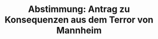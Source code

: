 ---
abstimmung:
  abstimmung: 1
  bundestagssitzung: 175
  datum: 13. Juni 2024
  legislaturperiode: 20
categories:
- Todo
data:
- title: Abstimmungsergebnis 20240613_1.pdf
  url: /res/2025-btw/abstimmungsergebnisse/20240613_1.pdf
- title: Abstimmungsergebnis 20240613_1_xls.xlsx
  url: /res/2025-btw/abstimmungsergebnisse/20240613_1_xls.xlsx
- title: Abstimmungsergebnis 20240613_1_xls.csv
  url: /res/2025-btw/abstimmungsergebnisse_csv/20240613_1_xls.csv
documents:
- local: /res/2025-btw/drucksachen/2011758.pdf
  summary: '### Antrag der Fraktion der CDU/CSU: Betroffenheit reicht nicht – Klare
    Konsequenzen aus dem Terror von Mannheim ziehen


    Dieser Antrag der CDU/CSU-Fraktion reagiert auf den Terroranschlag in Mannheim
    und fordert umfassendere Maßnahmen zur Bekämpfung des islamistischen Terrorismus
    und zur Verbesserung der Sicherheitslage.


    **Kernpunkte und Ziele:**


    * Verstärkte Abschiebungen von Gefährdern und Straftätern

    * Schaffung eines Ausreisearrests für ausreisepflichtige Straftäter

    * Verschärfung des Aufenthaltsrechts

    * Schließung des Islamischen Zentrums Hamburg

    * Ausstattung der Polizei mit Distanz-Elektroimpulsgeräten

    * Verstärkte Bekämpfung islamistischer Propaganda in Sozialen Medien

    * Verbesserung der Zusammenarbeit zwischen Sicherheitsbehörden und Geheimdiensten'
  title: Drucksache 20/11758
  url: https://dserver.bundestag.de/btd/20/117/2011758.pdf
ergebnis:
  AfD:
    enthaltung: 0
    gesamt: 77
    ja: 64
    nein: 0
    nichtabgegeben: 13
    ungueltig: 0
  BSW:
    enthaltung: 10
    gesamt: 10
    ja: 0
    nein: 0
    nichtabgegeben: 0
    ungueltig: 0
  Bündnis 90/Die Grünen:
    enthaltung: 0
    gesamt: 115
    ja: 0
    nein: 104
    nichtabgegeben: 11
    ungueltig: 0
  CDU/CSU:
    enthaltung: 0
    gesamt: 195
    ja: 185
    nein: 0
    nichtabgegeben: 10
    ungueltig: 0
  Die Linke:
    enthaltung: 1
    gesamt: 28
    ja: 0
    nein: 22
    nichtabgegeben: 5
    ungueltig: 0
  FDP:
    enthaltung: 0
    gesamt: 91
    ja: 0
    nein: 85
    nichtabgegeben: 6
    ungueltig: 0
  Fraktionslos:
    enthaltung: 0
    gesamt: 7
    ja: 4
    nein: 1
    nichtabgegeben: 2
    ungueltig: 0
  SPD:
    enthaltung: 0
    gesamt: 206
    ja: 0
    nein: 187
    nichtabgegeben: 19
    ungueltig: 0
layout: abstimmung
links:
- title: Link zu bundestag.de
  url: https://www.bundestag.de/parlament/plenum/abstimmung/abstimmung?id=919
preview: 'Deutscher Bundestag


  175. Sitzung des Deutschen Bundestages

  am Donnerstag, 13. Juni 2024


  Endgültiges Ergebnis der Namentlichen Abstimmung Nr. 1


  Antrag der Fraktion der CDU/CSU

  Betroffenheit reicht nicht - Klare Konsequenzen aus dem Terror von Mannheim ziehen

  Drs. 20/11758'
tags:
- Todo
title: 'Abstimmung: Antrag zu Konsequenzen aus dem Terror von Mannheim'
---